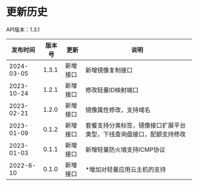 # 更新历史 #
API版本：1.3.1

| 发布时间       | 版本号   | 更新   | 说明                                                                                                            |
|------------|-------|------|---------------------------------------------------------------------------------------------------------------|
| 2024-03-05 | 1.3.1 | 新增接口 | 新增镜像复制接口
| 2023-10-24 | 1.2.1 | 新增接口 | 修改轻量ID映射端口                                                                                                    |
| 2023-02-21 | 1.2.0 | 新增接口 | 镜像属性修改，支持域名                                                                                                   |
| 2023-01-09 | 0.1.2 | 新增接口 | 套餐支持分类标签，镜像接口扩展平台类型，下线查询盘接口，配额支持修改                                                                            |
| 2023-01-03 | 0.1.1 | 新增接口 | 新增轻量防火墙支持ICMP协议                                                                                               |
| 2022-6-10  | 0.1.0 | 新增接口 | *增加对轻量应用云主机的支持                                                                                                |
